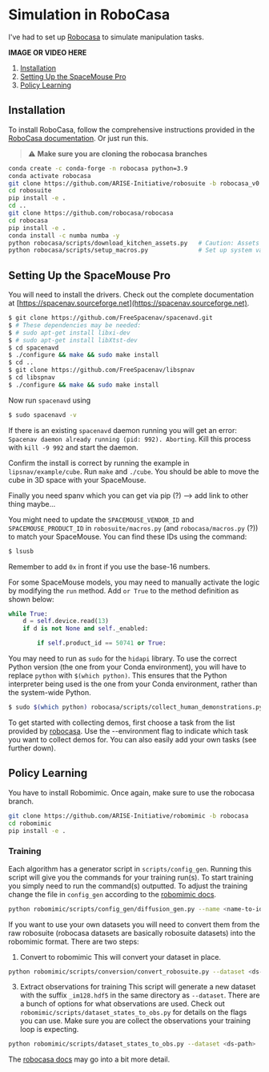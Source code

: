 # Simulation in RoboCasa
I've had to set up <a href="https://robocasa.ai">Robocasa</a> to simulate manipulation tasks.

**IMAGE OR VIDEO HERE**

1. <a href="#installation">Installation</a>
2. <a href="#setting-up-the-spacemouse-pro">Setting Up the SpaceMouse Pro</a>
3. <a href="#policy-learning">Policy Learning</a>

## Installation

To install RoboCasa, follow the comprehensive instructions provided in the [RoboCasa documentation](https://github.com/robocasa/robocasa). Or just run this. 
> :warning: **Make sure you are cloning the robocasa branches**
```bash
conda create -c conda-forge -n robocasa python=3.9
conda activate robocasa
git clone https://github.com/ARISE-Initiative/robosuite -b robocasa_v0.1
cd robosuite
pip install -e .
cd ..
git clone https://github.com/robocasa/robocasa
cd robocasa
pip install -e .
conda install -c numba numba -y
python robocasa/scripts/download_kitchen_assets.py   # Caution: Assets to be downloaded are around 5GB.
python robocasa/scripts/setup_macros.py              # Set up system variables.
```


## Setting Up the SpaceMouse Pro

You will need to install the drivers. Check out the complete documentation at [https://spacenav.sourceforge.net](https://spacenav.sourceforge.net).

```bash
$ git clone https://github.com/FreeSpacenav/spacenavd.git
$ # These dependencies may be needed:
$ # sudo apt-get install libxi-dev
$ # sudo apt-get install libXtst-dev
$ cd spacenavd
$ ./configure && make && sudo make install
$ cd ..
$ git clone https://github.com/FreeSpacenav/libspnav
$ cd libspnav
$ ./configure && make && sudo make install
```
Now run `spacenavd` using 
```bash
$ sudo spacenavd -v
```
If there is an existing `spacenavd` daemon running you will get an error: `Spacenav daemon already running (pid: 992). Aborting`. Kill this process with `kill -9 992` and start the daemon.

Confirm the install is correct by running the example in `lipsnav/example/cube`. Run `make` and `./cube`. You should be able to move the cube in 3D space with your SpaceMouse.

Finally you need spanv which you can get via pip (?) --> add link to other thing maybe...


You might need to update the `SPACEMOUSE_VENDOR_ID` and `SPACEMOUSE_PRODUCT_ID` in `robosuite/macros.py` (and `robocasa/macros.py` (?)) to match your SpaceMouse. You can find these IDs using the command:

```bash
$ lsusb
```
Remember to add `0x` in front if you use the base-16 numbers.

For some SpaceMouse models, you may need to manually activate the logic by modifying the `run` method. Add `or True` to the method definition as shown below:

``` python
while True:
    d = self.device.read(13)
    if d is not None and self._enabled:

        if self.product_id == 50741 or True:
```
You may need to run as `sudo` for the `hidapi` library. To use the correct Python version (the one from your Conda environment), you will have to replace `python` with `$(which python)`. This ensures that the Python interpreter being used is the one from your Conda environment, rather than the system-wide Python.
```bash
$ sudo $(which python) robocasa/scripts/collect_human_demonstrations.py --device spacemouse 
```
To get started with collecting demos, first choose a task from the list provided by [robocasa](https://robocasa.ai/docs/tasks_scenes_assets/atomic_tasks.html). Use the --environment flag to indicate which task you want to collect demos for. You can also easily add your own tasks (see further down).

## Policy Learning
You have to install Robomimic. Once again, make sure to use the robocasa branch.
```bash
git clone https://github.com/ARISE-Initiative/robomimic -b robocasa
cd robomimic
pip install -e .
```

### Training
Each algorithm has a generator script in `scripts/config_gen`. Running this script will give you the commands for your training run(s). To start training you simply need to run the command(s) outputted. To adjust the training change the file in `config_gen` according to the [robomimic docs](https://robomimic.github.io/docs/tutorials/hyperparam_scan.html#step-3-set-hyperparameter-values). 
```bash
python robomimic/scripts/config_gen/diffusion_gen.py --name <name-to-identify-later>
```

If you want to use your own datasets you will need to convert them from the raw robosuite (robocasa datasets are basically robosuite datasets) into the robomimic format. There are two steps:
1. Convert to robomimic
This will convert your dataset in place.
```bash
python robomimic/scripts/conversion/convert_robosuite.py --dataset <ds-path>
```
3. Extract observations for training
This script will generate a new dataset with the suffix `_im128.hdf5` in the same directory as `--dataset`. There are a bunch of options for what observations are used. Check out `robomimic/scripts/dataset_states_to_obs.py` for details on the flags you can use. Make sure you are collect the observations your training loop is expecting. 
```bash
python robomimic/scripts/dataset_states_to_obs.py --dataset <ds-path>
```

The [robocasa docs](https://robocasa.ai/docs/use_cases/policy_learning.html) may go into a bit more detail.

